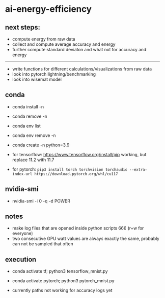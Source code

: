 # ai-energy-efficiency

## next steps:
- compute energy from raw data
- collect and compute average accuracy and energy
- further compute standard deviaton and what not for accuracy and energy

---

- write functions for different calculations/visualizations from raw data
- look into pytorch lightning/benchmarking
- look into wisemat model


## conda
- conda install -n <name> <package>
- conda remove -n <name> <package>
- conda env list
- conda env remove -n <name>
- conda create -n <name> python=3.9

- for tensorflow: https://www.tensorflow.org/install/pip working, but replace 11.2 with 11.7
- for pytorch: `pip3 install torch torchvision torchaudio --extra-index-url https://download.pytorch.org/whl/cu117`

## nvidia-smi
- nvidia-smi -i 0 -q -d POWER


## notes
- make log files that are opened inside python scripts 666 (r+w for everyone)
- two consecutive GPU watt values are always exactly the same, probably can not be sampled that often

## execution
- conda activate tf; python3 tensorflow_mnist.py
- conda activate pytorch; python3 pytorch_mnist.py


- currently paths not working for accuracy logs yet